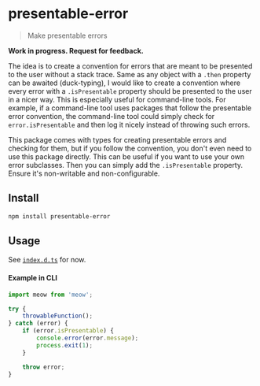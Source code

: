 # presentable-error

> Make presentable errors

**Work in progress. Request for feedback.**

The idea is to create a convention for errors that are meant to be presented to the user without a stack trace. Same as any object with a `.then` property can be awaited (duck-typing), I would like to create a convention where every error with a `.isPresentable` property should be presented to the user in a nicer way. This is especially useful for command-line tools. For example, if a command-line tool uses packages that follow the presentable error convention, the command-line tool could simply check for `error.isPresentable` and then log it nicely instead of throwing such errors.

This package comes with types for creating presentable errors and checking for them, but if you follow the convention, you don't even need to use this package directly. This can be useful if you want to use your own error subclasses. Then you can simply add the `.isPresentable` property. Ensure it's non-writable and non-configurable.

## Install

```sh
npm install presentable-error
```

## Usage

See [`index.d.ts`](index.d.ts) for now.

#### Example in CLI

```js
import meow from 'meow';

try {
	throwableFunction();
} catch (error) {
	if (error.isPresentable) {
		console.error(error.message);
		process.exit(1);
	}

	throw error;
}
```
